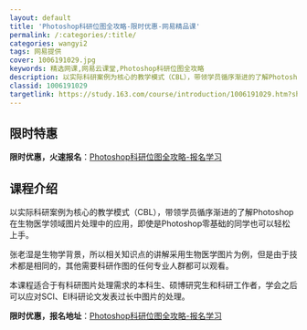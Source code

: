 ```yaml
---
layout: default
title: 'Photoshop科研位图全攻略-限时优惠-网易精品课'
permalink: /:categories/:title/
categories: wangyi2
tags: 网易提供
cover: 1006191029.jpg
keywords: 精选网课,网易云课堂,Photoshop科研位图全攻略
description: 以实际科研案例为核心的教学模式（CBL），带领学员循序渐进的了解Photoshop在生物医学领域图片处理中的应用，即使是
classid: 1006191029
targetlink: https://study.163.com/course/introduction/1006191029.htm?share=1&shareId=1025206652&utm_campaign=share&utm_medium=iphoneShare&utm_source=&utm_u=1025206652
---
```


## 限时特惠

**限时优惠，火速报名**：[Photoshop科研位图全攻略-报名学习](https://study.163.com/course/introduction/1006191029.htm?share=1&shareId=1025206652&utm_campaign=share&utm_medium=iphoneShare&utm_source=&utm_u=1025206652)

## 课程介绍

以实际科研案例为核心的教学模式（CBL），带领学员循序渐进的了解Photoshop在生物医学领域图片处理中的应用，即使是Photoshop零基础的同学也可以轻松上手。

张老湿是生物学背景，所以相关知识点的讲解采用生物医学图片为例，但是由于技术都是相同的，其他需要科研作图的任何专业人群都可以观看。

本课程适合于有科研图片处理需求的本科生、硕博研究生和科研工作者，学会之后可以应对SCI、EI科研论文发表过长中图片的处理。

**限时优惠，报名地址**：[Photoshop科研位图全攻略-报名学习](https://study.163.com/course/introduction/1006191029.htm?share=1&shareId=1025206652&utm_campaign=share&utm_medium=iphoneShare&utm_source=&utm_u=1025206652)

